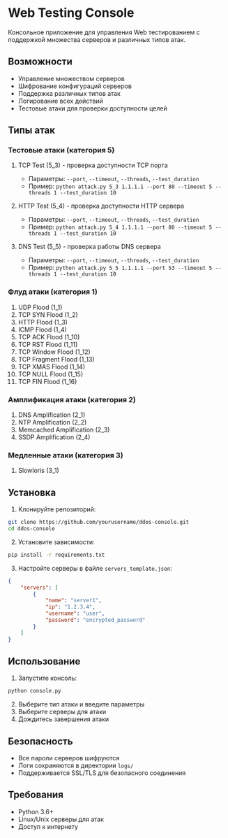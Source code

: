 # Web Testing Console

Консольное приложение для управления Web тестированием с поддержкой множества серверов и различных типов атак.

## Возможности

- Управление множеством серверов
- Шифрование конфигураций серверов
- Поддержка различных типов атак
- Логирование всех действий
- Тестовые атаки для проверки доступности целей

## Типы атак

### Тестовые атаки (категория 5)
1. TCP Test (5_3) - проверка доступности TCP порта
   - Параметры: `--port`, `--timeout`, `--threads`, `--test_duration`
   - Пример: `python attack.py 5_3 1.1.1.1 --port 80 --timeout 5 --threads 1 --test_duration 10`

2. HTTP Test (5_4) - проверка доступности HTTP сервера
   - Параметры: `--port`, `--timeout`, `--threads`, `--test_duration`
   - Пример: `python attack.py 5_4 1.1.1.1 --port 80 --timeout 5 --threads 1 --test_duration 10`

3. DNS Test (5_5) - проверка работы DNS сервера
   - Параметры: `--port`, `--timeout`, `--threads`, `--test_duration`
   - Пример: `python attack.py 5_5 1.1.1.1 --port 53 --timeout 5 --threads 1 --test_duration 10`

### Флуд атаки (категория 1)
1. UDP Flood (1_1)
2. TCP SYN Flood (1_2)
3. HTTP Flood (1_3)
4. ICMP Flood (1_4)
5. TCP ACK Flood (1_10)
6. TCP RST Flood (1_11)
7. TCP Window Flood (1_12)
8. TCP Fragment Flood (1_13)
9. TCP XMAS Flood (1_14)
10. TCP NULL Flood (1_15)
11. TCP FIN Flood (1_16)

### Амплификация атаки (категория 2)
1. DNS Amplification (2_1)
2. NTP Amplification (2_2)
3. Memcached Amplification (2_3)
4. SSDP Amplification (2_4)

### Медленные атаки (категория 3)
1. Slowloris (3_1)

## Установка

1. Клонируйте репозиторий:
```bash
git clone https://github.com/yourusername/ddos-console.git
cd ddos-console
```

2. Установите зависимости:
```bash
pip install -r requirements.txt
```

3. Настройте серверы в файле `servers_template.json`:
```json
{
    "servers": [
        {
            "name": "server1",
            "ip": "1.2.3.4",
            "username": "user",
            "password": "encrypted_password"
        }
    ]
}
```

## Использование

1. Запустите консоль:
```bash
python console.py
```

2. Выберите тип атаки и введите параметры
3. Выберите серверы для атаки
4. Дождитесь завершения атаки

## Безопасность

- Все пароли серверов шифруются
- Логи сохраняются в директории `logs/`
- Поддерживается SSL/TLS для безопасного соединения

## Требования

- Python 3.6+
- Linux/Unix серверы для атак
- Доступ к интернету